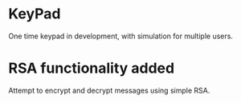 # KeyPad
One time keypad in development, with simulation for multiple users.

# RSA functionality added
Attempt to encrypt and decrypt messages using simple RSA.
